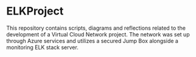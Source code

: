 # ELKProject
This repository contains scripts, diagrams and reflections related to the
development of a Virtual Cloud Network project. The network was set up through
Azure services and utilizes a secured Jump Box alongside a monitoring ELK
stack server.
